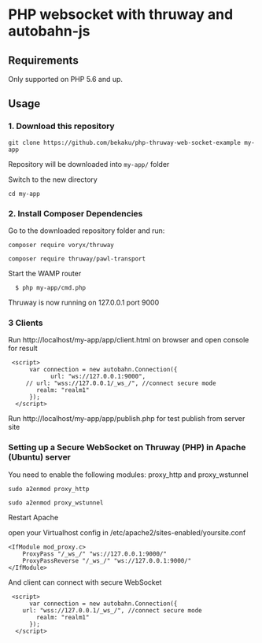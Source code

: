 # PHP websocket with thruway and autobahn-js

Requirements
------------

Only supported on PHP 5.6 and up.

## Usage

### 1. Download this repository
```
git clone https://github.com/bekaku/php-thruway-web-socket-example my-app
```

Repository will be downloaded into `my-app/` folder

Switch to the new directory
```
cd my-app
```

### 2. Install Composer Dependencies

Go to the downloaded repository folder and run:
```
composer require voryx/thruway
```
```
composer require thruway/pawl-transport
```
Start the WAMP router

      $ php my-app/cmd.php
    
Thruway is now running on 127.0.0.1 port 9000 

### 3 Clients
Run http://localhost/my-app/app/client.html on browser and open console for result
```
 <script>
      var connection = new autobahn.Connection({
            url: "ws://127.0.0.1:9000",
	 // url: "wss://127.0.0.1/_ws_/", //connect secure mode
        realm: "realm1"
      });
  </script>
```
Run http://localhost/my-app/app/publish.php for test publish from server site 

### Setting up a Secure WebSocket on Thruway (PHP) in Apache (Ubuntu) server

You need to enable the following modules: proxy_http and proxy_wstunnel
```
sudo a2enmod proxy_http

sudo a2enmod proxy_wstunnel

```
Restart Apache

open your Virtualhost config in /etc/apache2/sites-enabled/yoursite.conf

```
<IfModule mod_proxy.c>
    ProxyPass "/_ws_/" "ws://127.0.0.1:9000/"
    ProxyPassReverse "/_ws_/" "ws://127.0.0.1:9000/"
</IfModule>
```
And client can connect with secure WebSocket
```
 <script>
      var connection = new autobahn.Connection({
	url: "wss://127.0.0.1/_ws_/", //connect secure mode
        realm: "realm1"
      });
  </script>
```
